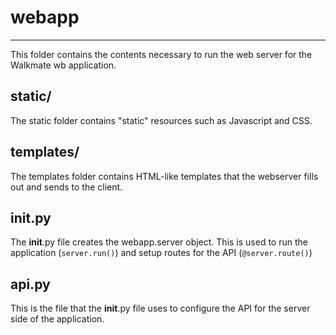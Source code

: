 # webapp
---

This folder contains the contents necessary to run the web server for the Walkmate wb application.

## static/

The static folder contains "static" resources such as Javascript and CSS.

## templates/

The templates folder contains HTML-like templates that the webserver fills out and sends to the client.

## __init__.py

The __init__.py file creates the webapp.server object. This is used to run the application (```server.run()```) and setup routes for the API (```@server.route()```)

## api.py

This is the file that the __init__.py file uses to configure the API for the server side of the application.
